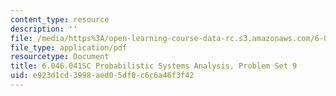 ```yaml
---
content_type: resource
description: ''
file: /media/https%3A/open-learning-course-data-rc.s3.amazonaws.com/6-041sc-probabilistic-systems-analysis-and-applied-probability-fall-2013/e923d1cd3998aed05df0c6c6a46f3f42_MIT6_041SCF13_assn09.pdf
file_type: application/pdf
resourcetype: Document
title: 6.046.041SC Probabilistic Systems Analysis, Problem Set 9
uid: e923d1cd-3998-aed0-5df0-c6c6a46f3f42
---
```

